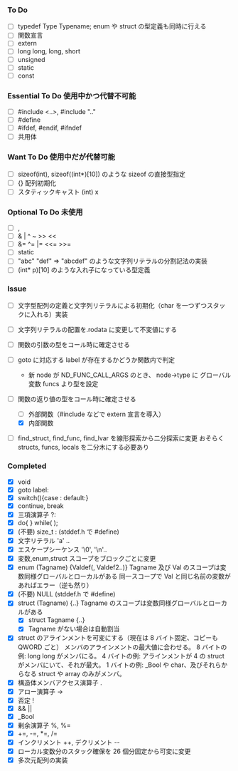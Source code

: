 ### To Do

- [ ] typedef Type Typename;
      enum や struct の型定義も同時に行える
- [ ] 関数宣言
- [ ] extern
- [ ] long long, long, short
- [ ] unsigned
- [ ] static
- [ ] const

### Essential To Do 使用中かつ代替不可能

- [ ] #include <..>, #include ".."
- [ ] #define
- [ ] #ifdef, #endif, #ifndef
- [ ] 共用体

### Want To Do 使用中だが代替可能

- [ ] sizeof(int), sizeof((int\*)[10]) のような sizeof の直接型指定
- [ ] {} 配列初期化
- [ ] スタティックキャスト (int) x

### Optional To Do 未使用

- [ ] ,
- [ ] & | ^ ~ >> <<
- [ ] &= ^= |= <<= >>=
- [ ] static
- [ ] "abc" "def" => "abcdef" のような文字列リテラルの分割記法の実装
- [ ] (int\* p)[10] のような入れ子になっている型定義

### Issue

- [ ] 文字型配列の定義と文字列リテラルによる初期化（char を一つずつスタックに入れる）実装
- [ ] 文字列リテラルの配置を.rodata に変更して不変値にする
- [ ] 関数の引数の型をコール時に確定させる
- [ ] goto に対応する label が存在するかどうか関数内で判定

  - 新 node が ND_FUNC_CALL_ARGS のとき、
    node->type に グローバル変数 funcs より型を設定

- [ ] 関数の返り値の型をコール時に確定させる

  - [ ] 外部関数（#include などで extern 宣言を導入）
  - [x] 内部関数

- [ ] find_struct, find_func, find_lvar を線形探索から二分探索に変更
      おそらく structs, funcs, locals を二分木にする必要あり

### Completed

- [x] void
- [x] goto label:
- [x] switch(){case : default:}
- [x] continue, break
- [x] 三項演算子 ?:
- [x] do{ } while( );
- [x] (不要) size_t : (stddef.h で #define)
- [x] 文字リテラル 'a' ..
- [x] エスケープシーケンス '\0', '\n'..
- [x] 変数,enum,struct スコープをブロックごとに変更
- [x] enum (Tagname) {Valdef(, Valdef2..)}
      Tagname 及び Val のスコープは変数同様グローバルとローカルがある
      同一スコープで Val と同じ名前の変数があればエラー（逆も然り）
- [x] (不要) NULL (stddef.h で #define)
- [x] struct (Tagname) {..}
      Tagname のスコープは変数同様グローバルとローカルがある
  - [x] struct Tagname {..}
  - [x] Tagname がない場合は自動割当
- [x] struct のアラインメントを可変にする（現在は 8 バイト固定、コピーも QWORD ごと）
      メンバのアラインメントの最大値に合わせる。
      8 バイトの例: long long がメンバにる。
      4 バイトの例: アラインメントが 4 の struct がメンバにいて、それが最大。
      1 バイトの例: \_Bool や char、及びそれらからなる struct や array のみがメンバ。
- [x] 構造体メンバアクセス演算子 .
- [x] アロー演算子 ->
- [x] 否定 !
- [x] && ||
- [x] \_Bool
- [x] 剰余演算子 %, %=
- [x] +=, -=, \*=, /=
- [x] インクリメント ++, デクリメント --
- [x] ローカル変数分のスタック確保を 26 個分固定から可変に変更
- [x] 多次元配列の実装
